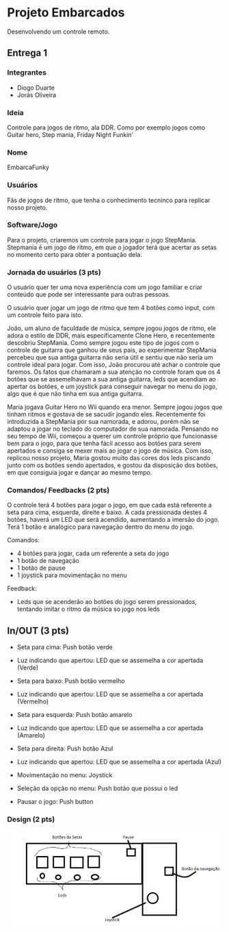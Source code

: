# Projeto Embarcados

Desenvolvendo um controle remoto.

## Entrega 1

### Integrantes

- Diogo Duarte
- Jorás Oliveira

### Ideia

Controle para jogos de ritmo, ala DDR. Como por exemplo jogos como Guitar hero, Step mania, Friday Night Funkin'

### Nome

EmbarcaFunky

### Usuários 

Fãs de jogos de ritmo, que tenha o conhecimento tecninco para replicar nosso projeto.

### Software/Jogo 

Para o projeto, criaremos um controle para jogar o jogo StepMania. Stepmania é um jogo de ritmo, em que o jogador terá que acertar as setas no momento certo para obter a pontuação dela.

### Jornada do usuários (3 pts)

<!-- Descreva ao menos duas jornadas de usuários distintos, é para caprichar! -->
O usuário quer ter uma nova experiência com um jogo familiar e criar conteúdo que pode ser interessante para outras pessoas.

O usuário quer jogar um jogo de ritmo que tem 4 botões como input, com um controle feito para isto.

João, um aluno de faculdade de música, sempre jogou jogos de ritmo, ele adora o estilo de DDR, mais especificamente Clone Hero, e recentemente descobriu StepMania. Como sempre jogou este tipo de jogos com o controle de guitarra que ganhou de seus pais, ao experimentar StepMania percebeu que sua antiga guitarra não seria útil e sentiu que não seria um controle ideal para jogar. Com isso, João procurou até achar o controle que faremos. Os fatos que chamaram a sua atenção no controle foram que os 4 botões que se assemelhavam a sua antiga guitarra, leds que acendiam ao apertar os botões, e um joystick para conseguir navegar no menu do jogo, algo que é que não tinha em sua antiga guitarra.

Maria jogava Guitar Hero no Wii quando era menor. Sempre jogou jogos que tinham ritmos e gostava de se sacudir jogando eles. Recentemente foi introduzida a StepMania por sua namorada, e adorou, porém não se adaptou a jogar no teclado do computador de sua namorada. Pensando no seu tempo de Wii, começou a querer um controle próprio que funcionasse bem para o jogo, para que tenha fácil acesso aos botões para serem apertados e consiga se mexer mais ao jogar o jogo de música. Com isso, replicou nosso projeto, Maria gostou muito das cores dos leds piscando junto com os botões sendo apertados, e gostou da disposição dos botões, em que consiguia jogar e dançar ao mesmo tempo.

### Comandos/ Feedbacks (2 pts)

<!-- 
Quais são os comandos/ operacões possíveis do seu controle?

Quais os feedbacks que seu controle vai fornecer ao usuário?
-->

O controle terá 4 botões para jogar o jogo, em que cada está referente a seta para cima, esquerda, direite e baixo. A cada pressionada destes 4 botões, haverá um LED que será acendido, aumentando a imersão do jogo.
Terá 1 botão e analógico para navegação dentro do menu do jogo. 

Comandos:
 - 4 botões para jogar, cada um referente a seta do jogo
 - 1 botão de navegação
 - 1 botão de pause
 - 1 joystick para movimentação no menu
 
 Feedback:
 - Leds que se acenderão ao botões do jogo serem pressionados, tentando imitar o ritmo da música so jogo nos leds

## In/OUT (3 pts)

<!--
Para cada Comando/ Feedback do seu controle, associe qual sensores/ atuadores pretende utilizar? Faca em formato de lista, exemplo:

- Avanca música: Push button amarelo
- Volume da música: Fita de LED indicando potência do som
-->

- Seta para cima: Push botão verde
- Luz indicando que apertou: LED que se assemelha a cor apertada (Verde)

- Seta para baixo: Push botão vermelho
- Luz indicando que apertou: LED que se assemelha a cor apertada (Vermelho)

- Seta para esquerda: Push botão amarelo
- Luz indicando que apertou: LED que se assemelha a cor apertada (Amarelo)

- Seta para direita: Push botão Azul
- Luz indicando que apertou: LED que se assemelha a cor apertada (Azul)

- Movimentação no menu: Joystick
- Seleção da opção no menu: Push botão que possui o led
- Pausar o jogo: Push button

### Design (2 pts)

<!--
Faca um esboco de como seria esse controle (vai ter uma etapa que terão que detalhar melhor isso).
-->

![alt text](https://github.com/insper-classroom/22b-emb-proj-embarcafunky/blob/master/imgCerta.png?raw=true)
